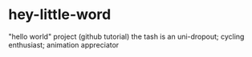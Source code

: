 # hey-little-word
"hello world" project (github tutorial)
the tash is an uni-dropout; cycling enthusiast; animation appreciator
